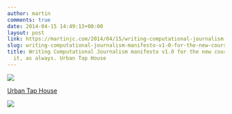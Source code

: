 ```yaml
---
author: martin
comments: true
date: 2014-04-15 14:49:13+00:00
layout: post
link: https://martinjc.com/2014/04/15/writing-computational-journalism-manifesto-v1-0-for-the-new-course-smashing-it-as-always-urban-tap-house/
slug: writing-computational-journalism-manifesto-v1-0-for-the-new-course-smashing-it-as-always-urban-tap-house
title: Writing Computational Journalism manifesto v1.0 for the new course. Smashing
  it, as always. Urban Tap House
---
```


![](https://irs1.4sqi.net/img/general/original/790204_M0pRenCyIxJ6tpn0siq04_KJ7-nziV09gSe2X8JpvMo.jpg)  


[Urban Tap House](http://4sq.com/1554Hwk)




![](http://ift.tt/Lxfqcz)
